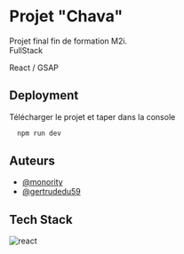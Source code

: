 # Projet "Chava"

Projet final fin de formation M2i.  
FullStack  

React / GSAP  
## Deployment

Télécharger le projet et taper dans la console  
```bash
  npm run dev
```


## Auteurs  
- [@monority](https://www.github.com/monority)
- [@gertrudedu59](https://www.github.com/gertrudedu59)

## Tech Stack  
![react](https://cdn.swisscows.com/image?url=https%3A%2F%2Fi0.wp.com%2Fprogrammingwithmosh.com%2Fwp-content%2Fuploads%2F2019%2F01%2F2000px-React-icon.svg_.png%3Ffit%3D2000%252C1413%26ssl%3D1)


